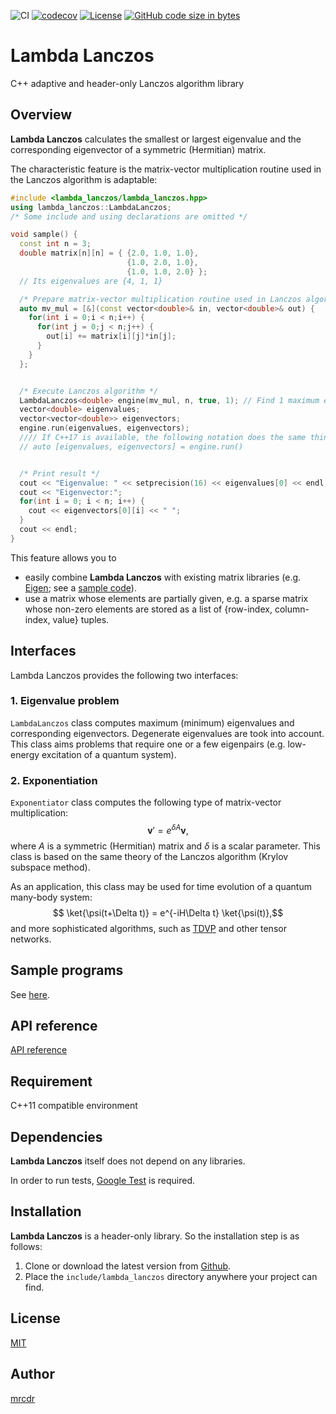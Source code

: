 ![CI](https://github.com/mrcdr/lambda-lanczos/workflows/CI/badge.svg)
[![codecov](https://codecov.io/gh/mrcdr/lambda-lanczos/branch/master/graph/badge.svg)](https://codecov.io/gh/mrcdr/lambda-lanczos)
[![License](https://img.shields.io/badge/License-MIT-green.svg)]()
[![GitHub code size in bytes](https://img.shields.io/github/languages/code-size/mrcdr/lambda-lanczos)]()

Lambda Lanczos
===========

C++ adaptive and header-only Lanczos algorithm library

## Overview

**Lambda Lanczos** calculates the smallest or largest eigenvalue and
the corresponding eigenvector of a symmetric (Hermitian) matrix.

The characteristic feature is the matrix-vector multiplication routine used in
the Lanczos algorithm is adaptable:

```c++
#include <lambda_lanczos/lambda_lanczos.hpp>
using lambda_lanczos::LambdaLanczos;
/* Some include and using declarations are omitted */

void sample() {
  const int n = 3;
  double matrix[n][n] = { {2.0, 1.0, 1.0},
                          {1.0, 2.0, 1.0},
                          {1.0, 1.0, 2.0} };
  // Its eigenvalues are {4, 1, 1}

  /* Prepare matrix-vector multiplication routine used in Lanczos algorithm */
  auto mv_mul = [&](const vector<double>& in, vector<double>& out) {
    for(int i = 0;i < n;i++) {
      for(int j = 0;j < n;j++) {
        out[i] += matrix[i][j]*in[j];
      }
    }
  };


  /* Execute Lanczos algorithm */
  LambdaLanczos<double> engine(mv_mul, n, true, 1); // Find 1 maximum eigenvalue
  vector<double> eigenvalues;
  vector<vector<double>> eigenvectors;
  engine.run(eigenvalues, eigenvectors);
  //// If C++17 is available, the following notation does the same thing:
  // auto [eigenvalues, eigenvectors] = engine.run()


  /* Print result */
  cout << "Eigenvalue: " << setprecision(16) << eigenvalues[0] << endl;
  cout << "Eigenvector:";
  for(int i = 0; i < n; i++) {
    cout << eigenvectors[0][i] << " ";
  }
  cout << endl;
}
```

This feature allows you to
- easily combine **Lambda Lanczos** with existing matrix libraries
(e.g. [Eigen](http://eigen.tuxfamily.org/index.php);
see a [sample code](https://github.com/mrcdr/lambda-lanczos/blob/master/src/samples/sample4_use_Eigen_library.cpp)).
- use a matrix whose elements are partially given,
  e.g. a sparse matrix whose non-zero elements are stored
  as a list of {row-index, column-index, value} tuples.

## Interfaces
Lambda Lanczos provides the following two interfaces:
### 1. Eigenvalue problem
`LambdaLanczos` class computes maximum (minimum) eigenvalues and
corresponding eigenvectors. Degenerate eigenvalues are took into account.
This class aims problems that require one or a few eigenpairs
(e.g. low-energy excitation of a quantum system).

### 2. Exponentiation
`Exponentiator` class computes the following type of matrix-vector multiplication:
$$\boldsymbol{v}'=e^{\delta A} \boldsymbol{v},$$
where $A$ is a symmetric (Hermitian) matrix and $\delta$ is a scalar parameter.
This class is based on the same theory of the Lanczos algorithm (Krylov subspace method).

As an application, this class may be used for
time evolution of a quantum many-body system:
$$ \ket{\psi(t+\Delta t)} = e^{-iH\Delta t} \ket{\psi(t)},$$
and more sophisticated algorithms, such as [TDVP](https://arxiv.org/abs/1408.5056) and other tensor networks.



## Sample programs
See [here](https://github.com/mrcdr/lambda-lanczos/tree/master/src/samples).

## API reference
[API reference](https://mrcdr.github.io/lib-docs/lambda-lanczos/)

## Requirement

C++11 compatible environment

## Dependencies
**Lambda Lanczos** itself does not depend on any libraries.

In order to run tests, [Google Test](https://github.com/google/googletest) is required.

## Installation

**Lambda Lanczos** is a header-only library.
So the installation step is as follows:

1. Clone or download the latest version from [Github](https://github.com/mrcdr/lambda-lanczos/).
2. Place the `include/lambda_lanczos` directory anywhere your project can find.

## License

[MIT](https://github.com/mrcdr/lambda-lanczos/blob/master/LICENSE)

## Author

[mrcdr](https://github.com/mrcdr)
